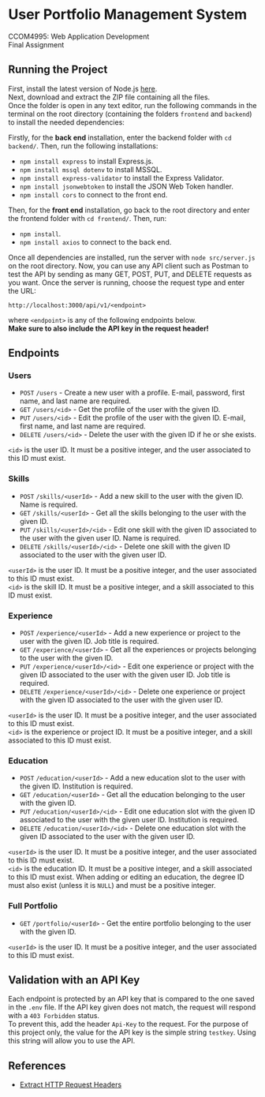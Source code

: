 # User Portfolio Management System

CCOM4995: Web Application Development \
Final Assignment

## Running the Project

First, install the latest version of Node.js [here](https://nodejs.org/en). \
Next, download and extract the ZIP file containing all the files. \
Once the folder is open in any text editor, run the following commands in the terminal on the root directory (containing the folders `frontend` and `backend`) to install the needed dependencies:

Firstly, for the **back end** installation, enter the backend folder with `cd backend/`. Then, run the following installations:
- `npm install express` to install Express.js.
- `npm install mssql dotenv` to install MSSQL.
- `npm install express-validator` to install the Express Validator.
- `npm install jsonwebtoken` to install the JSON Web Token handler.
- `npm install cors` to connect to the front end.

Then, for the **front end** installation, go back to the root directory and enter the frontend folder with `cd frontend/`. Then, run:
- `npm install`.
- `npm install axios` to connect to the back end.

Once all dependencies are installed, run the server with `node src/server.js` on the root directory.
Now, you can use any API client such as Postman to test the API by sending as many GET, POST, PUT, and DELETE requests as you want. Once the server is running, choose the request type and enter the URL:
```
http://localhost:3000/api/v1/<endpoint>
```
where `<endpoint>` is any of the following endpoints below. \
**Make sure to also include the API key in the request header!**

## Endpoints

### Users

- `POST` `/users` - Create a new user with a profile. E-mail, password, first name, and last name are required.
- `GET` `/users/<id>` - Get the profile of the user with the given ID.
- `PUT` `/users/<id>` - Edit the profile of the user with the given ID. E-mail, first name, and last name are required.
- `DELETE` `/users/<id>` - Delete the user with the given ID if he or she exists.

`<id>` is the user ID. It must be a positive integer, and the user associated to this ID must exist.

### Skills

- `POST` `/skills/<userId>` - Add a new skill to the user with the given ID. Name is required.
- `GET` `/skills/<userId>` - Get all the skills belonging to the user with the given ID.
- `PUT` `/skills/<userId>/<id>` - Edit one skill with the given ID associated to the user with the given user ID. Name is required.
- `DELETE` `/skills/<userId>/<id>` - Delete one skill with the given ID associated to the user with the given user ID.

`<userId>` is the user ID. It must be a positive integer, and the user associated to this ID must exist. \
`<id>` is the skill ID. It must be a positive integer, and a skill associated to this ID must exist.

### Experience

- `POST` `/experience/<userId>` - Add a new experience or project to the user with the given ID. Job title is required.
- `GET` `/experience/<userId>` - Get all the experiences or projects belonging to the user with the given ID.
- `PUT` `/experience/<userId>/<id>` - Edit one experience or project with the given ID associated to the user with the given user ID. Job title is required.
- `DELETE` `/experience/<userId>/<id>` - Delete one experience or project with the given ID associated to the user with the given user ID.

`<userId>` is the user ID. It must be a positive integer, and the user associated to this ID must exist. \
`<id>` is the experience or project ID. It must be a positive integer, and a skill associated to this ID must exist.

### Education

- `POST` `/education/<userId>` - Add a new education slot to the user with the given ID. Institution is required.
- `GET` `/education/<userId>` - Get all the education belonging to the user with the given ID.
- `PUT` `/education/<userId>/<id>` - Edit one education slot with the given ID associated to the user with the given user ID. Institution is required.
- `DELETE` `/education/<userId>/<id>` - Delete one education slot with the given ID associated to the user with the given user ID.

`<userId>` is the user ID. It must be a positive integer, and the user associated to this ID must exist. \
`<id>` is the education ID. It must be a positive integer, and a skill associated to this ID must exist.
When adding or editing an education, the degree ID must also exist (unless it is `NULL`) and must be a positive integer.

### Full Portfolio

- `GET` `/portfolio/<userId>` - Get the entire portfolio belonging to the user with the given ID.

`<userId>` is the user ID. It must be a positive integer, and the user associated to this ID must exist.

## Validation with an API Key
Each endpoint is protected by an API key that is compared to the one saved in the `.env` file. If the API key given does not match, the request will respond with a `403 Forbidden` status. \
To prevent this, add the header `Api-Key` to the request. For the purpose of this project only, the value for the API key is the simple string `testkey`. Using this string will allow you to use the API.

## References

- [Extract HTTP Request Headers](https://stackoverflow.com/questions/13147693/how-to-extract-request-http-headers-from-a-request-using-nodejs-connect)